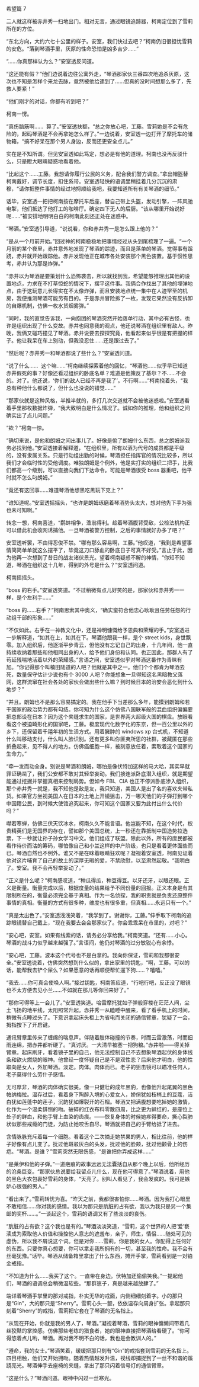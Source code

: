 希望篇 7

二人就这样被赤井秀一扫地出门。相对无言，通过眼镜追踪器，柯南定位到了雪莉所在的方位。

“东北方向，大约六七十公里的样子。安室，我们快过去吧？”柯南仍旧很担忧雪莉的安危。“落到琴酒手里，灰原的性命恐怕是凶多吉少……”

“……你真那样认为么？”安室透反问道。

“这还能有假？”他们边说着边往公寓外走，“琴酒那家伙三番四次地追杀灰原，这次也不知是怎样个来龙去脉，竟然被他给逮到了……但真的没时间想那么多了，先救人要紧！”

“他们刚才的对话，你都有听到吧？”

柯南一愣。

“真伤脑筋啊……  算了。”安室透扶额，“总之你放心吧，工藤。雪莉她是不会有危险的，起码琴酒是不会再拿她怎么样了。”一边说着，安室透一边打开了摩托车的储物箱，“搞不好呆在那个男人身边，反而还更安全点儿。”

实在是不知所谓。但见安室透如此笃定，想必是有他的道理。柯南也没再反驳什么，只是瞪大眼睛疑惑地看着他。

“比起这个……工藤。我想请你履行公民的义务，配合我们警方调查。”拿出帽盔替柯南戴好，调节长度，扣住系带。安室透轻快的语调里稍挂着几分沉沉的肃穆，“请你把整件事情的经过地捋顺给我吧，我要知道所有有关琴酒的细节。”

话毕，安室透一把把柯南按在摩托车后座，替自己带上头盔，发动引擎，一阵风驰电掣，他们抵达了他打工的咖啡厅。确定四下无人的后厨。“该从哪里开始说好呢……”被安排地明明白白的柯南此刻还正处在迷惑中。

“琴酒。”安室透引导道，“说说看，你和赤井秀一是怎么跟上他的？”

“是从一个月前开始。”回过神的柯南稳稳地把事情经过从头到尾梳理了一遍。“一个月前的某个夜里，赤井意外地发现了琴酒的踪迹，而且是落单的琴酒。觉得事有蹊跷，赤井就开始跟踪他。赤井发现他正在城市各处安装那个黑色装置。基于惯性思考，赤井认为那是炸弹。”

“赤井以为琴酒是要策划什么恐怖袭击，所以就找到我，希望能够推理出其他的设置地点，力求在不打草惊蛇的情况下，摆平这件事。我俩合作找出了其他的埋弹地点，由于这玩意儿长得实在不太像炸弹，而且安装地点统一集中在人迹罕至的机房，我便推测琴酒可能另有目的。于是赤井冒险拆了一枚，发现它果然没有反拆卸的自爆机制，仿佛一枚水货烟雾弹。”

“同时，我的直觉告诉我，一向抱团的琴酒突然开始落单行动，其中必有古怪，也许是组织出现了什么变故。赤井也同意我的观点，他还说琴酒在组织里有敌人。昨晚，我俩又碰巧撞见了琴酒。赤井说要去探探究竟，他看起来似乎很是有把握的样子。他让我呆在车上别动，但我没忍住……还是跟过去了。”

“然后呢？赤井秀一和琴酒都说了些什么？”安室透问道。

“说了什么……  这个嘛……”柯南继续探索着他的回忆，“琴酒他……似乎早已知道赤井假死的事？好像还看过组织的卧底名单？难道是他策反了基尔？不……不会的。对了。他还说，‘你们的敌人已经不再是我了’。不行啊……”柯南挠着头，“我总有种他什么都说了，但什么也没说的错觉……”

“那家伙就是这种风格，半推半就的，多打几次交道就不会被他迷惑啦。”安室透看着手里那枚数据炸弹，“我大致明白是什么情况了。诚如你的推理，他和组织之间确实出了点儿问题。”

“欸？”柯南一惊。

“确切来说，是他和朗姆之间出事儿了。好像是偷了朗姆什么东西，总之朗姆派我务必找到他。”安室透接着解释道，“在组织里，所有以酒为代号的成员都是平级的，没有隶属关系。只是行动组出勤的时候，琴酒担任指挥官的情况比较多，所以我们才会临时性的受他调度。唯独朗姆是个例外，他是实打实的组织二把手，比我们都高一个级别，可以直接向我们下达命令。可能是琴酒很受 boss 器重吧，他平时就不怎么叼朗姆。”

“竟还有这回事……难道琴酒他想黑吃黑玩下克上？”

“谁知道呢。”安室透摇摇头，“也许是朗姆琢磨着琴酒势头太大，想对他先下手为强也未可知啊。”

转念一想，柯南喜道，“鹬蚌相争，渔翁得利。趁着琴酒腹背受敌，公检法机构正可以借此机会收网诱捕他。一旦琴酒被警方控制，之后的事情就好办多了吧？”

安室透听罢，不由得忍俊不禁。“哪有那么容易啊，工藤。”他叹道，“我到是希望事情简简单单就这么摆平了，毕竟这刀口舔血的卧底日子可真不好受。”言止于此，因为他再一次想到了昔日的战友诸伏景光。望着柯南疑惑不解的神情，“你知不知道，琴酒在组织这十几年，得到的外号是什么？”安室透问道。

柯南摇摇头。

“boss 的右手。”安室透笑道。“不过稍微有点儿好笑的是，那家伙和赤井秀一一样，是个左利手……”

“boss 的……右手？”柯南思索其中奥义，“确实蛮符合他忠心耿耿且任劳任怨的行动组干部的形象……”

“不仅如此。右手在一神教文化中，还是神明慷慨给予恩典和荣耀的手。”安室透进一步解释道，“如其在上，如其在下。琴酒他跟我一样，是个 street kids，身世飘零。加入组织后，他逐渐平步青云，但他没有忘记自己的出身，十几年间，他一直持续收纳着那些和他相同出身的人，给予他们身份和认同。也正因此，那群人有了苟延残喘地活着以外的荣耀感。”言语之间，安室透似乎对琴酒这番作为青睐有加。“你记得那个叫楠田陆道的人吧？他就是其中之一。他们个个都肯为琴酒去死，数量保守估计少说也有个 3000 人吧？你能想象一旦得知这名黑暗教父落网，这群流窜在社会各处的家伙会做出些什么嘛？到时候日本的治安会恶化到什么地步？”

“并且。朗姆也不是那么容易搞定的。我在他手下当差那么多年，能摸到朗姆和若干国家的政治势力都有勾结。你可知为什么这个仿佛八国联军般的混血组织偏偏要把总部设在日本？因为这个夹缝求生的国家，是世界两大超级大国的棋盘。放眼看看这个被迫畸形化的国家吧，工藤。极度现代化数字化的东京，但一百公里以外的乡下，还保留着千禧年初的生活方式。用着臃肿的 windows xp 台式机，不知道什么叫移动支付，什么叫人脸识别。还有更多叫你匪夷所思的社群，被藏匿在那些折叠起来，见不得人的地方。仿佛癌细胞一样，被刻意放任着，索取着这个国家的生命力。”

“牵一发而动全身。别说是琴酒和朗姆，哪怕是像伏特加这样的马大哈，其实早就罪证确凿了，我们公安都不敢对其轻举妄动。我们接连派卧底潜入组织，就是期望能通过挖掘并掌握真相来控制局势。但如今 FBI、CIA 也正不停派卧底渗入组织，那个赤井秀一就是，我不知他是敌是友，我只知道，美国人是出了名的喜欢夹带私货。如果官方坐视美国人在日本的土地上开镜狙击，万一哪天他们的子弹打到哪个中国籍公民，到时候大使馆追究起来，你可知这个国家又要为此付出什么代价吗？”

噤若寒蝉，仿佛三伏天饮冰水，柯南久久不能言语。他岂能不知，在这个时代，权贵精英们是无国界的存在，譬如那个美国总统，上一秒还在靠抵制中国造势拉选票，下一秒就让孙子孙女学习中文。他们组成了联盟。除此以外，所有的庶民都被看作待价而沽的筹码，哪怕像自己和小兰这样的中产阶级，也只是看着更体面些而已。琴酒自然也不例外。谁又不是在眯着眼睛狂欢呢？凝视着安室透，柯南见证着他对这片哺育了自己的故土的深厚无暇的爱，不禁欣慰，以至肃然起敬。“我明白了。安室。我不会再轻举妄动了。”

“正义是什么呢？”柯南感叹道，“种瓜得瓜，种豆得豆。以牙还牙，以眼还眼。正义是衡量。衡量完成以后，根据度量的结果给予不同份量的回报。正义本身是有其限制所在的，衡量必须完全基于真相。作为一名侦探，我的职责就是负责还原整件事情的真相。衡量的方式有很多种，维度也有很多重，但真相……永远只有一个。”

“真是太出色了。”安室透浅浅笑着，“我学到了。谢谢你，工藤。”伸手取下柯南的追踪眼镜替自己戴上，“现在我要去会会那家伙了。你会乖乖呆在市里的，对吧？”

“安心吧，安室。如果有线索的话，请务必分享给我。”柯南笑道。“还有……小心。琴酒的战斗力似乎越来越强了。”言语间，他仍对琴酒的过分敏锐心有余悸。

“安心吧，工藤。波本这个代号也不是白拿的。我向你保证，雪莉和我都很安全。”安室透说着，仿佛突然想到什么似的，拿出家里的钥匙，“啊，工藤。可以的话，能帮我去铲个屎么？如果愿意的话再顺便帮忙遛下狗……？嘻嘻。”

“我去……你可真会使唤人啊。”接过钥匙，柯南答应道，“行吧行吧，反正没了眼镜也不太方便去见小兰……不如就在那儿等你回来好了。”

“那你可得等上一会儿了。”安室透笑道。哈雷摩托犹如子弹般穿梭在茫茫人间，尘土飞扬的地平线，太阳照常升起。赤井秀一从瞌睡中醒来，看了看手机上的时间，稍微有点睡过头了。下意识拿起床头柜上为省电而关闭的通信臂章，犹疑了一会，拇指按下了开启键。

通讯臂章里传来了缠绵的喘息声。伴随着肢体碰撞的节奏，时而云雷激荡，时而细雨连绵，把赤井都听硬了。“真讨厌。一大清早被塞一把狗粮。”赤井啪——得关掉臂章。起床刷牙，看着镜子里的自己，他无法控制自己不去想象琴酒起伏的身体线条和欲火燃烧的眼神。他曾经一度怀疑自己是不是双性恋？后来他才明白，他的性取向是女人，外加琴酒。淡定。肉体。肉体而已。老子的狙击镜可以瞄准任何人，老子莫得什么劳什子感情。

无可厚非，琴酒的肉体确实很美。像一只健壮的成年黑豹，也像他升起尾翼的黑色帕纳梅拉。温存过后，看着身下陶醉入境的心爱女人，娇俏犹如枝梢上的豆蔻，洁白犹如莲蓬中的莲子，沉韵犹如爆裂开的石榴。琴酒又把满腹想要吃掉她的激情，化作为一个温柔悱恻的吻。破碎的红衣布料零散四周，比之更为鲜红的，是座位上处子的鲜血，和他手臂上血染的齿痕。——恢复身体的时候她疼得要命，撕心裂肺状似那些戒瘾的门徒，为防止她咬舌自尽，琴酒就把自己的手臂给抵了进去。

含情脉脉充斥着每一个细胞。看着这个二次摘走她禁果的男人，相比往前，他的样子好像有点儿变了。抚过他斑驳灰白的头发，抚过他的脸颊，抚过他颧骨上的伤疤。“琴酒。是谁？”雪莉突然无限伤感，“是谁把你弄成这样……”

“是莱伊和他的子弹。”一道疤痕的故事远远无法囊括自从那个晚上以后，他所经历的沧桑巨变。“那家伙总说要给我留点儿什么，现在他可得意了。”琴酒说着，用他的黑色大衣包裹好雪莉的身体，“天亮了。别叫人看见了，我会发疯的。我可是嫉妒心很强的男人。”

“看出来了。”雪莉转忧为喜。“昨天之前，我都很害怕你……琴酒。因为我打心眼里不敢相信……你对我的感情。我以为那只是肮脏的占有欲，我以为我只是另一个集邮的奖杯……。”一谈起这个，雪莉的语调又有了些淡淡的哀伤。

“肮脏的占有欲？这个我也是有的。”琴酒淡淡笑道，“雪莉，这个世界的人把‘爱’亵渎成为索取他人价值和操控他人意志的遮羞布，亲子，师生，情侣……随处可见的虚伪，所以我不屑说这个词。但是对你……雪莉。你是我的女人。你配得上任何好的东西。只要你真心想要，你可以拿走我所拥有的一切，甚至我的性命。我不会有丝毫犹豫。”话毕。琴酒从储备箱里拿出了什么东西，摊开手掌，雪莉看到是一对铂金戒指。

“不知道为什么……我买了这个。一直带在身边。伏特加还偷偷笑我。”一提起他们，琴酒的语调总会稍微温软些。“那群崽子，真是越来越放肆了。”

端详着琴酒手掌里的那对戒指，朴实无华的戒面，内侧细细刻着字。小的那只是“Gin”，大的那只是“Sherry”。雪莉心头一颤，依依温存向周身扩张。拿起那只刻着“Sherry”的戒指，雪莉把它套在了琴酒的无名指上。

“从现在开始，你就是我的男人了，琴酒。”凝视着琴酒，雪莉的眼神慵懒间带着几丝狡黠的掌控感。仿佛那些老练的猎食者，她的眼神直接把琴酒给看硬了。“你可得悠着点儿哟，琴酒。再对我不明不白的话，我也是会教训人的。”

“遵命，我的女士。”琴酒笑着，缓缓把那只刻有“Gin”的戒指套到雪莉的无名指上。四目相触，他们又开始拥吻。随着热情越发升温，视线却捕捉到了一丝不和谐的蹊跷亮光。琴酒伸手去座椅的夹缝，拿出了那只闪着信号灯的通信臂章。

“这是什么？”琴酒问道。眼神中闪过一丝寒光。
